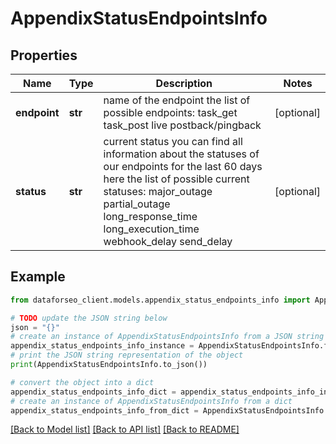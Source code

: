 # AppendixStatusEndpointsInfo


## Properties

Name | Type | Description | Notes
------------ | ------------- | ------------- | -------------
**endpoint** | **str** | name of the endpoint the list of possible endpoints: task_get task_post live postback/pingback | [optional] 
**status** | **str** | current status you can find all information about the statuses of our endpoints for the last 60 days here the list of possible current statuses: major_outage partial_outage long_response_time long_execution_time webhook_delay send_delay | [optional] 

## Example

```python
from dataforseo_client.models.appendix_status_endpoints_info import AppendixStatusEndpointsInfo

# TODO update the JSON string below
json = "{}"
# create an instance of AppendixStatusEndpointsInfo from a JSON string
appendix_status_endpoints_info_instance = AppendixStatusEndpointsInfo.from_json(json)
# print the JSON string representation of the object
print(AppendixStatusEndpointsInfo.to_json())

# convert the object into a dict
appendix_status_endpoints_info_dict = appendix_status_endpoints_info_instance.to_dict()
# create an instance of AppendixStatusEndpointsInfo from a dict
appendix_status_endpoints_info_from_dict = AppendixStatusEndpointsInfo.from_dict(appendix_status_endpoints_info_dict)
```
[[Back to Model list]](../README.md#documentation-for-models) [[Back to API list]](../README.md#documentation-for-api-endpoints) [[Back to README]](../README.md)


